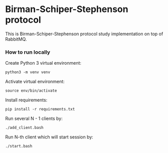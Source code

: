 # Birman-Schiper-Stephenson protocol

This is Birman-Schiper-Stephenson protocol study implementation on top of RabbitMQ. 

### How to run locally
Create Python 3 virtual environment:
```
python3 -m venv venv
```
Activate virtual environment:
```
source env/bin/activate
```
Install requirements:
```
pip install -r requirements.txt
```
Run several N - 1 clients by:
```
./add_client.bash
```
Run N-th client which will start session by:
```
./start.bash
```